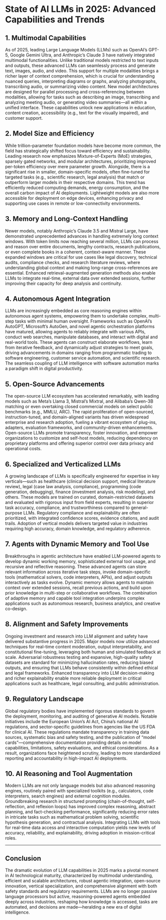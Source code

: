 # State of AI LLMs in 2025: Advanced Capabilities and Trends

## 1. Multimodal Capabilities

As of 2025, leading Large Language Models (LLMs) such as OpenAI’s GPT-5, Google Gemini Ultra, and Anthropic’s Claude 3 have natively integrated multimodal functionalities. Unlike traditional models restricted to text inputs and outputs, these advanced LLMs can seamlessly process and generate text, images, audio, and video. This support for multiple modalities brings a richer layer of context comprehension, which is crucial for understanding nuanced queries, interpreting diagrams or graphs, analyzing photographs, transcribing audio, or summarizing video content. New model architectures are designed for parallel processing and cross-referencing between modalities, allowing for tasks such as describing an image, transcribing and analyzing meeting audio, or generating video summaries—all within a unified interface. These capabilities unlock new applications in education, content creation, accessibility (e.g., text for the visually impaired), and customer support.

## 2. Model Size and Efficiency

While trillion-parameter foundation models have become more common, the field has strategically shifted focus toward efficiency and sustainability. Leading research now emphasizes Mixture-of-Experts (MoE) strategies, sparsely gated networks, and modular architectures, prioritizing improved per-token efficiency over mere parameter growth. Alongside, there is a significant rise in smaller, domain-specific models, often fine-tuned for targeted tasks (e.g., scientific research, legal analysis) that match or outperform larger models in their respective domains. This trend has efficiently reduced computing demands, energy consumption, and the overall carbon impact of AI deployments. Lightweight models are also more accessible for deployment on edge devices, enhancing privacy and supporting use cases in remote or low-connectivity environments.

## 3. Memory and Long-Context Handling

Newer models, notably Anthropic’s Claude 3.5 and Mistral Large, have demonstrated unprecedented advances in handling extremely long context windows. With token limits now reaching several million, LLMs can process and reason over entire documents, lengthy contracts, research publications, or even complete books in a coherent, context-aware manner. These expanded windows are critical for use cases like legal discovery, technical audits, compliance checks, and research literature reviews, where understanding global context and making long-range cross-references are essential. Enhanced retrieval-augmented generation methods also enable LLMs to integrate real-time, external data over extended sessions, further improving their capacity for deep analysis and continuity.

## 4. Autonomous Agent Integration

LLMs are increasingly embedded as core reasoning engines within autonomous agent systems, empowering them to undertake complex, multi-step tasks with minimal human oversight. Frameworks such as OpenAI’s AutoGPT, Microsoft’s AutoGen, and novel agentic orchestration platforms have matured, allowing agents to reliably integrate with various APIs, conduct web searches, manipulate databases, and interact with digital and real-world tools. These agents can construct elaborate workflows, learn from iterative feedback, and dynamically adjust strategies to meet goals, driving advancements in domains ranging from programmatic trading to software engineering, customer service automation, and scientific research. The seamless coupling of LLM intelligence with software automation marks a paradigm shift in digital productivity.

## 5. Open-Source Advancements

The open-source LLM ecosystem has accelerated remarkably, with leading models such as Meta’s Llama 3, Mistral’s Mixtral, and Alibaba’s Qwen-3B matching or even overtaking closed commercial models on select public benchmarks (e.g., MMLU, ARC). The rapid proliferation of open-sourced, instruction-tuned, and domain-aligned variants has driven widespread enterprise and research adoption, fueling a vibrant ecosystem of plug-ins, adapters, evaluation frameworks, and community-driven enhancements. Open-source LLMs promote transparency, foster innovation, and empower organizations to customize and self-host models, reducing dependency on proprietary platforms and offering superior control over data privacy and operational costs.

## 6. Specialized and Verticalized LLMs

A growing landscape of LLMs is specifically engineered for expertise in key verticals—such as healthcare (clinical decision support, medical literature review), legal (case law analysis, compliance), programming (code generation, debugging), finance (investment analysis, risk modeling), and others. These models are trained on curated, domain-restricted datasets and evaluated with rigorous input from field experts, resulting in superior task accuracy, compliance, and trustworthiness compared to general-purpose LLMs. Regulatory compliance and explainability are often prioritized, with integrated confidence scores, evidence citations, and audit trails. Adoption of vertical models delivers targeted value in industries requiring high accuracy, domain knowledge, and regulatory adherence.

## 7. Agents with Dynamic Memory and Tool Use

Breakthroughs in agentic architecture have enabled LLM-powered agents to develop dynamic working memory, sophisticated external tool usage, and recursive and reflective reasoning. These advanced agents can store relevant information across iterative task steps, invoke domain-specific tools (mathematical solvers, code interpreters, APIs), and adjust outputs interactively as tasks evolve. Dynamic memory allows agents to maintain context over extended sessions, recall previous actions, and build upon prior knowledge in multi-step or collaborative workflows. The combination of adaptive memory and capable tool integration underpins complex applications such as autonomous research, business analytics, and creative co-design.

## 8. Alignment and Safety Improvements

Ongoing investment and research into LLM alignment and safety have delivered substantive progress in 2025. Major models now utilize advanced techniques for real-time content moderation, output interpretability, and constitutional fine-tuning, leveraging both human and simulated feedback at scale. Adversarial robustness testing and expansive, high-quality safety datasets are standard for minimizing hallucination rates, reducing biased outputs, and ensuring that LLMs behave consistently within defined ethical and legal frameworks. Enhanced transparency into LLM decision-making and richer explainability enable more reliable deployment in critical applications such as healthcare, legal consulting, and public administration.

## 9. Regulatory Landscape

Global regulatory bodies have implemented rigorous standards to govern the deployment, monitoring, and auditing of generative AI models. Notable initiatives include the European Union’s AI Act, China’s national AI regulations, and sector-specific guidelines from agencies like the US FDA for clinical AI. These regulations mandate transparency in training data sources, systematic bias and safety testing, and the publication of “model cards”—comprehensive documentation providing details on model capabilities, limitations, safety evaluations, and ethical considerations. As a result, organizations face heightened scrutiny, leading to more standardized reporting and accountability in high-impact AI deployments.

## 10. AI Reasoning and Tool Augmentation

Modern LLMs are not only language models but also advanced reasoning engines, routinely paired with specialized toolkits (e.g., calculators, code interpreters, search engines) and external cognition modules. Groundbreaking research in structured prompting (chain-of-thought, self-reflection, and reflexion loops) has improved complex reasoning, abstract planning, and fact-checking performance, significantly reducing error rates in intricate tasks such as mathematical problem solving, scientific hypothesis generation, and contractual analysis. Integrating LLMs with tools for real-time data access and interactive computation yields new levels of accuracy, reliability, and explainability, driving adoption in mission-critical roles.

---

## Conclusion

The dramatic evolution of LLM capabilities in 2025 marks a pivotal moment in AI technological maturity, characterized by multimodal understanding, efficient and scalable architectures, robust agentic integration, open-source innovation, vertical specialization, and comprehensive alignment with both safety standards and regulatory requirements. LLMs are no longer passive language processors but active, reasoning-powered agents embedded deeply across industries, reshaping how knowledge is accessed, tasks are automated, and decisions are made—heralding a new era of digital intelligence.